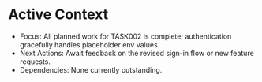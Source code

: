 # Active Context

- Focus: All planned work for TASK002 is complete; authentication gracefully handles placeholder env values.
- Next Actions: Await feedback on the revised sign-in flow or new feature requests.
- Dependencies: None currently outstanding.
